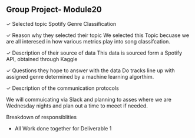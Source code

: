 ## Group Project- Module20


✓ Selected topic
Spotify Genre Classification 

✓ Reason why they selected their topic
We selected this Topic becuase we are all interesed in how various metrics play into song classifcation.  

✓ Description of their source of data
This data is sourced form a Spotify API, obtained through Kaggle 

✓ Questions they hope to answer with the data
Do tracks line up with assigned genre determined by a machine learning algorthim.


✓ Description of the communication protocols 

We will commuicating via Slack and planning to asses where we are Wednesday nights and plan out a time to meeet if needed.

Breakdown of responsiblities 
* All Work done together for Deliverable 1
